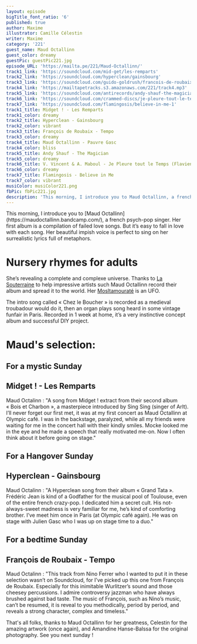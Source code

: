 ```yaml
---
layout: episode
bigTitle_font_ratio: '6'
published: true
author: Maxime
illustrator: Camille Célestin
writer: Maxime
category: '221'
guest_name: Maud Octallinn
guest_color: dreamy
guestPic: guestPic221.jpg
episode_URL: 'https://mailta.pe/221/Maud-Octallinn/'
track1_link: 'https://soundcloud.com/mid-get/les-remparts'
track2_link: 'https://soundcloud.com/hyperclean/gainsbourg'
track3_link: 'https://soundcloud.com/guido-goldrush/francois-de-roubaix-tempo'
track4_link: 'https://mailtapetracks.s3.amazonaws.com/221/track4.mp3'
track5_link: 'https://soundcloud.com/antirecords/andy-shauf-the-magician'
track6_link: 'https://soundcloud.com/crammed-discs/je-pleure-tout-le-temps'
track7_link: 'https://soundcloud.com/flamingosis/believe-in-me-1'
track1_title: Midget ! - Les Remparts
track1_color: dreamy
track2_title: Hyperclean - Gainsbourg
track2_color: vibrant
track3_title: François de Roubaix - Tempo
track3_color: dreamy
track4_title: Maud Octallinn - Pauvre Gasc
track4_color: bliss
track5_title: Andy Shauf - The Magician
track5_color: dreamy
track6_title: V. Vincent & A. Maboul - Je Pleure tout le Temps (Flavien Berger Cover)
track6_color: dreamy
track7_title: Flamingosis - Believe in Me
track7_color: vibrant
musiColor: musiColor221.png
fbPic: fbPic221.jpg
description: 'This morning, I introduce you to Maud Octallinn, a french psych-pop singer.'
---
```

<p id="introduction"> This morning, I introduce you to [Maud Octallinn](https://maudoctallinn.bandcamp.com/), a french psych-pop singer. Her first album is a compilation of failed love songs. But it’s easy to fall in love with each song. Her beautiful impish voice is perfect to sing on her surrealistic lyrics full of metaphors. </p>

# Nursery rhymes for adults

She’s revealing a complete and complexe universe. Thanks to [La Souterraine](http://souterraine.biz/) to help impressive artists such Maud Octallinn record their album and spread it to the world. Her [Mosltamouraté](https://maudoctallinn.bandcamp.com/album/mostlamourat-e) is an UFO.

The intro song called « Chez le Boucher » is recorded as a medieval troubadour would do it, then an organ plays song heard in some vintage funfair in Paris. Recorded in 1 week at home, it’s a very instinctive concept album and successful DIY project. 

# Maud's selection:

## For a  mystic Sunday

## Midget ! - Les Remparts

Maud Octalinn : "A song from Midget ! extract from their second album « Bois et Charbon », a masterpiece introduced by Sing Sing (singer of Arlt). I’ll never forget our first met, it was at my first concert as Maud Octallinn at Olympic café. I was in the backstage, paralyzed, while all my friends were waiting for me in the concert hall with their kindly smiles. Mocke looked me in the eye and he made a speech that really motivated me-on. Now I often think about it before going on stage."

## For a Hangover Sunday

## Hyperclean - Gainsbourg

Maud Octalinn :  "A Hyperclean song from their album « Grand Tata ». Frédéric Jean is kind of a Godfather for the musical pool of Toulouse, even of the entire french crazy-pop. I dedicated him a secret cult. His not-always-sweet madness is very familiar for me, he’s kind of comforting brother. I’ve meet him once in Paris (at Olympic café again). He was on stage with Julien Gasc who I was up on stage time to a duo."

## For a bedtime Sunday

## François de Roubaix - Tempo

Maud Octalinn : "This track from Nino Ferrer who I wanted to put it in these selection wasn’t on Soundcloud, for I’ve picked up this one from François de Roubaix. Especially for this inimitable Wurlitzer’s sound and those cheesey percussions. I admire controversy jazzman who have always brushed against bad taste. The music of François, such as Nino’s music, can’t be resumed, it is reveal to you methodically, period by period, and reveals a strong character, complex and timeless."

<p id="outroduction">
That's all folks, thanks to Maud Octallinn for her greatness, Celestin for the amazing artwork (once again), and Amandine Hanse-Balssa for the original photography. See you next sunday ! </p>
